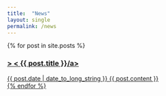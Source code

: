 ```yaml
---
title:  "News"
layout: single
permalink: /news
---
```


{% for post in site.posts %}
  <article>
    <h3><a <! -- href="{{ post.url }}" --> > < {{ post.title }}/a></h3>
    <time datetime="{{ post.date | date: "%Y-%m-%d" }}">{{ post.date | date_to_long_string }}</time>
    {{ post.content }}
  </article>
{% endfor %}
